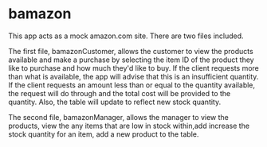 # bamazon
This app acts as a mock amazon.com site.  There are two files included.

The first file, bamazonCustomer, allows the customer to view the products available and make a purchase by selecting the item ID of the product they like to purchase and how much they'd like to buy.  If the client requests more than what is available, the app will advise that this is an insufficient quantity.  If the client requests an amount less than or equal to the quantity available, the request will do through and the total cost will be provided to the quantity.  Also, the table will update to reflect new stock quantity.

The second file, bamazonManager, allows the manager to view the products, view the any items that are low in stock within,add increase the stock quantity for an item,  add a new product to the table.